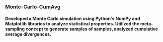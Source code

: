 ### Monte-Carlo-CumAvg
#### Developed a Monte Carlo simulation using Python's NumPy and Matplotlib libraries to analyze statistical properties. Utilized the meta-sampling concept to generate samples of samples, analyzed cumulative average divergences.
